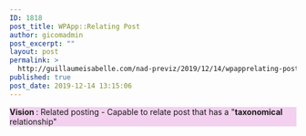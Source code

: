 ```yaml
---
ID: 1818
post_title: WPApp::Relating Post
author: gicomadmin
post_excerpt: ""
layout: post
permalink: >
  http://guillaumeisabelle.com/nad-previz/2019/12/14/wpapprelating-post/
published: true
post_date: 2019-12-14 13:15:06
---
```

<!-- wp:paragraph {"customBackgroundColor":"#f3d0ef"} -->

<p style="background-color:#f3d0ef" class="has-background">
  <strong>Vision </strong>: Related posting - Capable to relate post that has a "<strong>taxonomical</strong> relationship"
</p>

<!-- /wp:paragraph -->